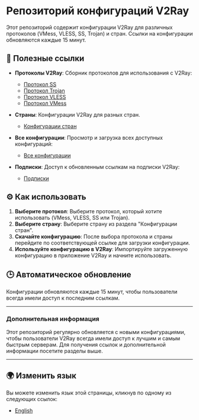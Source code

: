 # Репозиторий конфигураций V2Ray

Этот репозиторий содержит конфигурации V2Ray для различных протоколов (VMess, VLESS, SS, Trojan) и стран. Ссылки на конфигурации обновляются каждые 15 минут.

## 🔗 Полезные ссылки

- **Протоколы V2Ray**: Сборник протоколов для использования с V2Ray:
  - [Протокол SS](https://raw.githubusercontent.com/Drakwyn/v2ray-configs/refs/heads/main/Protocols/ss.txt)
  - [Протокол Trojan](https://raw.githubusercontent.com/Drakwyn/v2ray-configs/refs/heads/main/Protocols/trojan.txt)
  - [Протокол VLESS](https://raw.githubusercontent.com/Drakwyn/v2ray-configs/refs/heads/main/Protocols/vless.txt)
  - [Протокол VMess](https://raw.githubusercontent.com/Drakwyn/v2ray-configs/refs/heads/main/Protocols/vmess.txt)

- **Страны**: Конфигурации V2Ray для разных стран.
  - [Конфигурации стран](https://github.com/Drakwyn/v2ray-configs/tree/main/Countries)

- **Все конфигурации**: Просмотр и загрузка всех доступных конфигураций:
  - [Все конфигурации](https://raw.githubusercontent.com/Drakwyn/v2ray-configs/refs/heads/main/all_configs.txt)

- **Подписки**: Доступ к обновленным ссылкам на подписки V2Ray:
  - [Подписки](https://github.com/Drakwyn/v2ray-configs/tree/main/Subscriptions)

## ⚙️ Как использовать

1. **Выберите протокол**: Выберите протокол, который хотите использовать (VMess, VLESS, SS или Trojan).
2. **Выберите страну**: Выберите страну из раздела "Конфигурации стран".
3. **Скачайте конфигурацию**: После выбора протокола и страны перейдите по соответствующей ссылке для загрузки конфигурации.
4. **Используйте конфигурацию в V2Ray**: Импортируйте загруженную конфигурацию в приложение V2Ray и начните использовать.

## 🕒 Автоматическое обновление

Конфигурации обновляются каждые 15 минут, чтобы пользователи всегда имели доступ к последним ссылкам.

---

### Дополнительная информация

Этот репозиторий регулярно обновляется с новыми конфигурациями, чтобы пользователи V2Ray всегда имели доступ к лучшим и самым быстрым серверам. Для получения ссылок и дополнительной информации посетите разделы выше.

---

## 🌍 Изменить язык

Вы можете изменить язык этой страницы, кликнув по одному из следующих ссылок:

- [English](https://github.com/Drakwyn/v2ray-configs/blob/main/README.md)
